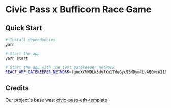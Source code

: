# Civic Pass x Bufficorn Race Game

## Quick Start

```bash
# Install dependencies
yarn

# Start the app
yarn start

# Start the app with the test gatekeeper network
REACT_APP_GATEKEEPER_NETWORK=tgnuXXNMDLK8dy7Xm1TdeGyc95MDym4bvAQCwcW21Bf yarn start
```
## Credits

Our project's base was: [civic-pass-eth-template](https://github.com/civicteam/civic-pass-eth-template)
